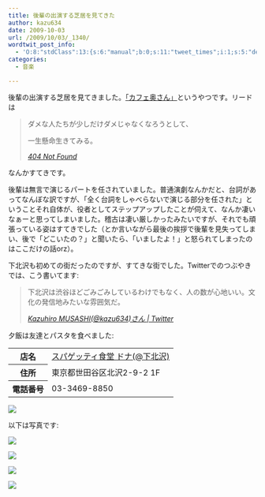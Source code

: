 ```yaml
---
title: 後輩の出演する芝居を見てきた
author: kazu634
date: 2009-10-03
url: /2009/10/03/_1340/
wordtwit_post_info:
  - 'O:8:"stdClass":13:{s:6:"manual";b:0;s:11:"tweet_times";i:1;s:5:"delay";i:0;s:7:"enabled";i:1;s:10:"separation";s:2:"60";s:7:"version";s:3:"3.7";s:14:"tweet_template";b:0;s:6:"status";i:2;s:6:"result";a:0:{}s:13:"tweet_counter";i:2;s:13:"tweet_log_ids";a:1:{i:0;i:4807;}s:9:"hash_tags";a:0:{}s:8:"accounts";a:1:{i:0;s:7:"kazu634";}}'
categories:
  - 音楽

---
```

<div class="section">
<p>
    後輩の出演する芝居を見てきました。<a href="http://www.minotakeplan.com/" onclick="__gaTracker('send', 'event', 'outbound-article', 'http://www.minotakeplan.com/', '「カフェ奥さん」');" target="_blank">「カフェ奥さん」</a>というやつです。リードは
</p>
  
<blockquote title="404 Not Found" cite="http://www.minotakeplan.com/10/story.html">
<p>
      ダメな人たちが少しだけダメじゃなくなろうとして、
</p>
    
<p>
</p>
    
<p>
      一生懸命生きてみる。
</p>
    
<p>
<cite><a href="http://www.minotakeplan.com/10/story.html" onclick="__gaTracker('send', 'event', 'outbound-article', 'http://www.minotakeplan.com/10/story.html', '404 Not Found');" target="_blank">404 Not Found</a></cite>
</p>
</blockquote>
  
<p>
    なんかすてきです。
</p>
  
<p>
    後輩は無言で演じるパートを任されていました。普通演劇なんかだと、台詞があってなんぼな訳ですが、「全く台詞をしゃべらないで演じる部分を任された」ということそれ自体が、役者としてステップアップしたことが伺えて、なんか凄いなぁーと思ってしまいました。稽古は凄い厳しかったみたいですが、それでも頑張っている姿はすてきでした（とか言いながら最後の挨拶で後輩を見失ってしまい、後で「どこいたの？」と聞いたら、「いましたよ！」と怒られてしまったのはここだけの話orz）。
</p>
  
<p>
</p>
  
<p>
    下北沢も初めての街だったのですが、すてきな街でした。Twitterでのつぶやきでは、こう書いてます:
</p>
  
<blockquote title="Twitter / ?" cite="http://twitter.com/kazu634">
<p>
      下北沢は渋谷ほどごみごみしているわけでもなく、人の数が心地いい。文化の発信地みたいな雰囲気だ。
</p>
    
<p>
<cite><a href="http://twitter.com/kazu634" onclick="__gaTracker('send', 'event', 'outbound-article', 'http://twitter.com/kazu634', 'Kazuhiro MUSASHI(@kazu634)さん | Twitter');" target="_blank">Kazuhiro MUSASHI(@kazu634)さん | Twitter</a></cite>
</p>
</blockquote>
  
<p>
    夕飯は友達とパスタを食べました:
</p>
  
<table>
<tr>
<th>
        店名
</th>
      
<td>
<a href="http://r.gnavi.co.jp/g135807/?ak=VMPVyGdfIVYCrk8cr02oSYEV7QXvr8jhUTdC%2Ba4dsB8%3D" onclick="__gaTracker('send', 'event', 'outbound-article', 'http://r.gnavi.co.jp/g135807/?ak=VMPVyGdfIVYCrk8cr02oSYEV7QXvr8jhUTdC%2Ba4dsB8%3D', 'スパゲッティ食堂 ドナ(@下北沢)');" target="_blank">スパゲッティ食堂 ドナ(@下北沢)</a>
</td>
</tr>
    
<tr>
<th>
        住所
</th>
      
<td>
        東京都世田谷区北沢2-9-2 1F
</td>
</tr>
    
<tr>
<th>
        電話番号
</th>
      
<td>
        03-3469-8850
</td>
</tr>
</table>
  
<p>
<a href="http://flickr.com/photos/42332031@N02/3977291658/" onclick="__gaTracker('send', 'event', 'outbound-article', 'http://flickr.com/photos/42332031@N02/3977291658/', '');" title="夕飯"><img src="http://farm3.static.flickr.com/2499/3977291658_ff606260a6.jpg" /></a>
</p>
  
<p>
    以下は写真です:
</p>
  
<p>
<a href="http://flickr.com/photos/42332031@N02/3977290184/" onclick="__gaTracker('send', 'event', 'outbound-article', 'http://flickr.com/photos/42332031@N02/3977290184/', '');" title="下北沢"><img src="http://farm3.static.flickr.com/2540/3977290184_749e4e923b.jpg" /></a>
</p>
  
<p>
<a href="http://flickr.com/photos/42332031@N02/3976527917/" onclick="__gaTracker('send', 'event', 'outbound-article', 'http://flickr.com/photos/42332031@N02/3976527917/', '');" title="ハロウィン"><img src="http://farm4.static.flickr.com/3430/3976527917_9aaef1f53e.jpg" /></a>
</p>
  
<p>
<a href="http://flickr.com/photos/42332031@N02/3976528247/" onclick="__gaTracker('send', 'event', 'outbound-article', 'http://flickr.com/photos/42332031@N02/3976528247/', '');" title="たぬき"><img src="http://farm3.static.flickr.com/2558/3976528247_7d88f7f418.jpg" /></a>
</p>
  
<p>
</p>
  
<p>
<a href="http://flickr.com/photos/42332031@N02/3977291276/" onclick="__gaTracker('send', 'event', 'outbound-article', 'http://flickr.com/photos/42332031@N02/3977291276/', '');" title="下北沢"><img src="http://farm3.static.flickr.com/2445/3977291276_d8d485bbd5.jpg" /></a>
</p>
</div>